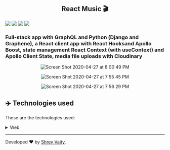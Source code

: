 <h2 align="center">
    React Music 🎬
</h2>

![](https://img.shields.io/github/languages/count/Svaity/ReactMusic?color=%128C7E) ![](https://img.shields.io/github/languages/top/Svaity/ReactMusic?color=%128C7E) ![](https://img.shields.io/github/repo-size/Svaity/ReactMusic?color=%128C7E) ![](https://img.shields.io/github/last-commit/Svaity/ReactMusic?color=%128C7E)


### Full-stack app with GraphQL and Python (Django and Graphene), a React client app with React Hooksand Apollo Boost, state management React Context (with useContext) and Apollo Client State, media file uploads with Cloudinary


 <div align="center">
  
 
![Screen Shot 2020-04-27 at 8 00 49 PM](https://user-images.githubusercontent.com/43662680/80432312-cf86b900-88c1-11ea-93c8-91bfb95dd3c0.png)

![Screen Shot 2020-04-27 at 7 55 45 PM](https://user-images.githubusercontent.com/43662680/80432208-846ca600-88c1-11ea-9a3f-819e0aa0bcc2.png)

![Screen Shot 2020-04-27 at 7 56 29 PM](https://user-images.githubusercontent.com/43662680/80432228-8c2c4a80-88c1-11ea-9c53-36045a118a7b.png)

</div>

 ## :airplane: Technologies used

These are the technologies used:

<details>
  <summary>Web</summary>

-   [React](https://pt-br.reactjs.org/)
- [Cloudinary]()
- [Django]()
-   [Styled Components](https://styled-components.com/)
-   [Material-UI/core](https://material-ui.com/pt/)
-   [Material-UI/icons](https://material-ui.com/pt/components/material-icons/#material-icons)
- [GraphQL](https://firebase.google.com/)

</details>


---

Developed  ❤️ by <a href="https://www.linkedin.com/in/shreyvaity/">Shrey Vaity</a>.


